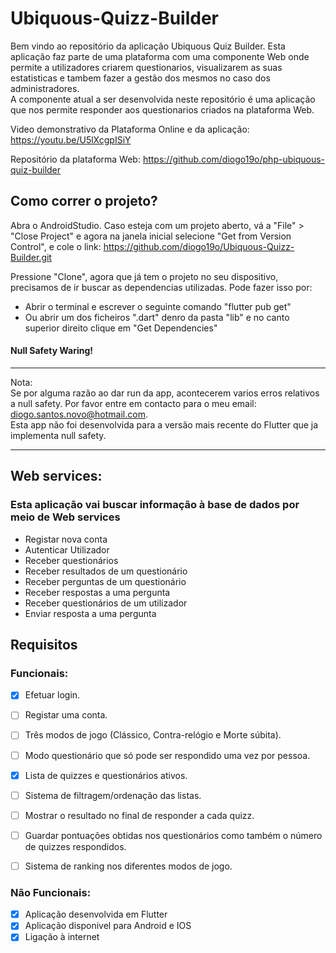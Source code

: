 # Ubiquous-Quizz-Builder
Bem vindo ao repositório da aplicação Ubiquous Quiz Builder. Esta aplicação faz parte de uma plataforma com uma componente Web onde permite a utilizadores criarem questionarios, visualizarem as suas estatisticas e tambem fazer a gestão dos mesmos no caso dos administradores.  
A componente atual a ser desenvolvida neste repositório é uma aplicação que nos permite responder aos questionarios criados na plataforma Web.

Video demonstrativo da Plataforma Online e da aplicação: https://youtu.be/U5lXcgpISiY

Repositório da plataforma Web:
https://github.com/diogo19o/php-ubiquous-quiz-builder

## Como correr o projeto?

Abra o AndroidStudio. Caso esteja com um projeto aberto, vá a "File" > "Close Project" e agora na janela inicial selecione "Get from Version Control", e cole o link: https://github.com/diogo19o/Ubiquous-Quizz-Builder.git

Pressione "Clone", agora que já tem o projeto no seu dispositivo, precisamos de ir buscar as dependencias utilizadas. Pode fazer isso por:
* Abrir o terminal e escrever o seguinte comando "flutter pub get"
* Ou abrir um dos ficheiros ".dart" denro da pasta "lib" e no canto superior direito clique em "Get Dependencies"

#### Null Safety Waring!
*****
Nota:  
Se por alguma razão ao dar run da app, acontecerem varios erros relativos a null safety. Por favor entre em contacto para o meu email: diogo.santos.novo@hotmail.com.  
Esta app não foi desenvolvida para a versão mais recente do Flutter que ja implementa null safety.
*****


## Web services:

### Esta aplicação vai buscar informação à base de dados por meio de Web services

* Registar nova conta
* Autenticar Utilizador
* Receber questionários
* Receber resultados de um questionário
* Receber perguntas de um questionário
* Receber respostas a uma pergunta
* Receber questionários de um utilizador
* Enviar resposta a uma pergunta

## Requisitos

### Funcionais:
- [x] Efetuar login.
- [ ] Registar uma conta.
- [ ] Três modos de jogo (Clássico, Contra-relógio e Morte súbita).
- [ ] Modo questionário que só pode ser respondido uma vez por pessoa.
- [x] Lista de quizzes e questionários ativos.
- [ ] Sistema de filtragem/ordenação das listas.
- [ ] Mostrar o resultado no final de responder a cada quizz.
- [ ] Guardar pontuações obtidas nos questionários como também o número de quizzes respondidos.
- [ ] Sistema de ranking nos diferentes modos de jogo.


### Não Funcionais:
- [x] Aplicação desenvolvida em Flutter
- [x] Aplicação disponivel para Android e IOS
- [x] Ligação à internet 
